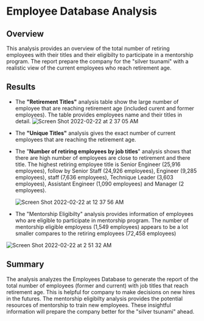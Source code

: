 # Employee Database Analysis

## Overview 
 This analysis provides an overview of the total number of retiring employees with their titles and their eligibilty to participate in a mentorship program. The report prepare the company for the "silver tsunami" with a realistic view of the current employees who reach retirement age.
 
## Results
- The **"Retirement Titles"** analysis table show the large number of employee that are reaching retirement age (included curent and former employees). The table provides employees name and their titles in detail. 
 ![Screen Shot 2022-02-22 at 2 37 05 AM](https://user-images.githubusercontent.com/96552197/155115294-918c7c78-1995-46e5-b977-2afefe126337.png)

- The **"Unique Titles"** analysis gives the exact number of current employees that are reaching the retirement age. 


- The  "**Number of retiring employees by job titles**" analysis shows that there are high number of employees are close to retirement and there title. The highest retiring employee title is Senior Engineer (25,916 employees), follow by Senior Staff (24,926 employees), Engineer (9,285 employees), staff (7,636 employees), Technique Leader (3,603 employees), Assistant Engineer (1,090 employees) and Manager (2 employees). 

    ![Screen Shot 2022-02-22 at 12 37 56 AM](https://user-images.githubusercontent.com/96552197/155111724-910e2708-14de-41d0-8f7a-a0c80218910f.png)
    
 - The "Mentorship Eligibilty" analysis provides information of employees who are eligible to participate in mentorship program. The number of mentorship eligible employess (1,549 employees) appears to be a lot smaller compares to the retiring employees (72,458 employees)
    
![Screen Shot 2022-02-22 at 2 51 32 AM](https://user-images.githubusercontent.com/96552197/155117669-83b7df22-af33-48f2-96a6-aa1a76003acc.png)

## Summary
 The analysis analyzes the Employees Database to generate the report of the total number of employees (former and current)  with job titles that reach retirement age. This is helpful for company to make decisions on new hires in the futures. The mentorship eligibilty analysis provides the potential resources of mentorship to train new employees. These insightful information will prepare the company better for the "silver tsunami" ahead.

